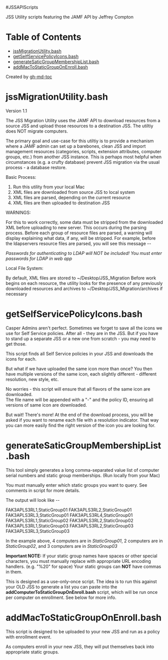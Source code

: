 #JSSAPIScripts

JSS Utility scripts featuring the JAMF API by Jeffrey Compton

Table of Contents
=================

  * [jssMigrationUtility\.bash](#jssmigrationutilitybash)
  * [getSelfServicePolicyIcons\.bash](#getselfservicepolicyiconsbash)
  * [generateSaticGroupMembershipList\.bash](#generatesaticgroupmembershiplistbash)
  * [addMacToStaticGroupOnEnroll\.bash](#addmactostaticgrouponenrollbash)

Created by [gh-md-toc](https://github.com/ekalinin/github-markdown-toc.go)
  
jssMigrationUtility.bash
==================

Version 1.1

The JSS Migration Utility uses the JAMF API to download resources from a source JSS and 
upload those resources to a destination JSS.  The utiltiy does NOT migrate computers.  

The primary goal and use-case for this utiltiy is to provide a mechanism where a JAMF 
admin can set up a barebones, clean JSS and import management resources (categories, 
scripts, extension attributes, computer groups, etc.) from another JSS instance.  This is 
perhaps most helpful when circumstances (e.g. a crufty database) prevent JSS migration via
the usual process - a database restore.

Basic Process:

1. Run this utility from your local Mac
2. XML files are downloaded from source JSS to local system 
3. XML files are parsed, depending on the current resource 
4. XML files are then uploaded to destination JSS

WARNINGS:

For this to work correctly, some data must be stripped from the downloaded XML before
uploading to new server.  This occurs during the parsing process.  Before each group of 
resource files are parsed, a warning will display explaining what data, if any, will be 
stripped.  For example, before the ldapservers resource files are parsed, you will see
this message -- 

*Passwords for authenticating to LDAP will NOT be included!
You must enter passwords for LDAP in web app*

Local File System:

By default, XML files are stored to ~/Desktop/JSS_Migration  Before work begins on each
resource, the utility looks for the presence of any previously downloaded resources and
archives to ~/Desktop/JSS_Migration/archives if necessary


getSelfServicePolicyIcons.bash
==================

Casper Admins aren't perfect.  Sometimes we forget to save all the icons we use for 
Self Service policies.  After all - they are in the JSS.  But if you have to stand up
a separate JSS or a new one from scratch - you may need to get those.

This script finds all Self Service policies in your JSS and downloads the icons for each.

But what if we have uploaded the same icon more than once? You then have multiple versions
of the same icon, each slightly different - different resolution, new style, etc.  

No worries - this script will ensure that all flavors of the same icon are downloaded.  
The file name will be appended with a "-" and the policy ID, ensuring all versions of 
same icon are downloaded.

But wait!  There's more!  At the end of the download process, you will be asked if you
want to rename each file with a resolution indicator.  That way you can more easily find
the right version of the icon you are looking for.

generateSaticGroupMembershipList.bash
==================

This tool simply generates a long comma-separated value list of computer serial numbers 
and static group memberships.  (Run locally from your Mac)

You must manually enter which static groups you want to query.  See comments in script
for more details.

The output will look like --

FAK3APLS3RL1,StaticGroup01
FAK3APLS3RL2,StaticGroup01
FAK3APLS3RL3,StaticGroup01
FAK3APLS3RL4,StaticGroup01
FAK3APLS3RL1,StaticGroup02
FAK3APLS3RL2,StaticGroup02
FAK3APLS3RL1,StaticGroup03
FAK3APLS3RL2,StaticGroup03
FAK3APLS3RL3,StaticGroup03

In the example above, 4 computers are in *StaticGroup01*, 2 computers are 
in *StaticGroup02*, and 3 computers are in *StaticGroup03*

**Important NOTE:** If your static group names have spaces or other special characters,
you must manually replace with appropriate URL encoding handlers.  (e.g. "%20" for space)
Your static groups can **NOT** have commas in them.

This is designed as a use-only-once script.  The idea is to run this against your OLD JSS
to generate a list you can paste into the **addComputerToStaticGroupOnEnroll.bash** script,
which will be run once per computer on enrollment.  See below for more info.

addMacToStaticGroupOnEnroll.bash
==================

This script is designed to be uploaded to your new JSS and run as a policy with
enrollment event.

As computers enroll in your new JSS, they will put themselves back into appropriate 
static groups.

